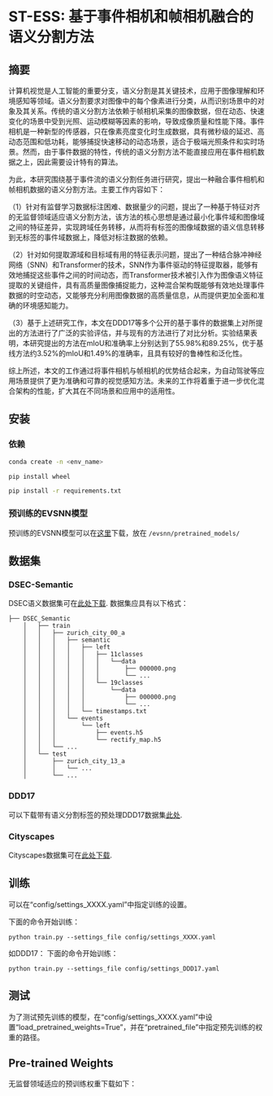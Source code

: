 # ST-ESS: **基于事件相机和帧相机融合的语义分割方法**

## 摘要

计算机视觉是人工智能的重要分支，语义分割是其关键技术，应用于图像理解和环境感知等领域。语义分割要求对图像中的每个像素进行分类，从而识别场景中的对象及其关系。传统的语义分割方法依赖于帧相机采集的图像数据，但在动态、快速变化的场景中受到光照、运动模糊等因素的影响，导致成像质量和性能下降。事件相机是一种新型的传感器，只在像素亮度变化时生成数据，具有微秒级的延迟、高动态范围和低功耗，能够捕捉快速移动的动态场景，适合于极端光照条件和实时场景。然而，由于事件数据的特性，传统的语义分割方法不能直接应用在事件相机数据之上，因此需要设计特有的算法。

为此，本研究围绕基于事件流的语义分割任务进行研究，提出一种融合事件相机和帧相机数据的语义分割方法。主要工作内容如下：

（1）针对有监督学习数据标注困难、数据量少的问题，提出了一种基于特征对齐的无监督领域适应语义分割方法，该方法的核心思想是通过最小化事件域和图像域之间的特征差异，实现跨域任务转移，从而将有标签的图像域数据的语义信息转移到无标签的事件域数据上，降低对标注数据的依赖。

（2）针对如何提取源域和目标域有用的特征表示问题，提出了一种结合脉冲神经网络（SNN）和Transformer的技术，SNN作为事件驱动的特征提取器，能够有效地捕捉这些事件之间的时间动态，而Transformer技术被引入作为图像语义特征提取的关键组件，具有高质量图像捕捉能力，这种混合架构既能够有效地处理事件数据的时空动态，又能够充分利用图像数据的高质量信息，从而提供更加全面和准确的环境感知能力。

（3）基于上述研究工作，本文在DDD17等多个公开的基于事件的数据集上对所提出的方法进行了广泛的实验评估，并与现有的方法进行了对比分析。实验结果表明，本研究提出的方法在mIoU和准确率上分别达到了55.98%和89.25%，优于基线方法约3.52%的mIoU和1.49%的准确率，且具有较好的鲁棒性和泛化性。

综上所述，本文的工作通过将事件相机与帧相机的优势结合起来，为自动驾驶等应用场景提供了更为准确和可靠的视觉感知方法。未来的工作将着重于进一步优化混合架构的性能，扩大其在不同场景和应用中的适用性。

## 安装

### 依赖

```bash
conda create -n <env_name>
```

```bash
pip install wheel
```

```bash
pip install -r requirements.txt
```

### 预训练的EVSNN模型

预训练的EVSNN模型可以在[这里](https://github.com/LinZhu111/EVSNN)下载，放在 `/evsnn/pretrained_models/`

## 数据集

### DSEC-Semantic

DSEC语义数据集可在[此处下载](https://dsec.ifi.uzh.ch/dsec-semantic/). 数据集应具有以下格式：

```
├── DSEC_Semantic
    │   ├── train
    │   │   ├── zurich_city_00_a
    │   │   │   ├── semantic
    │   │   │   │   ├── left
    │   │   │   │   │   ├── 11classes
    │   │   │   │   │   │   └──data
    │   │   │   │   │   │       ├── 000000.png
    │   │   │   │   │   │       └── ...
    │   │   │   │   │   └── 19classes
    │   │   │   │   │       └──data
    │   │   │   │   │           ├── 000000.png
    │   │   │   │   │           └── ...
    │   │   │   │   └── timestamps.txt
    │   │   │   └── events
    │   │   │       └── left
    │   │   │           ├── events.h5
    │   │   │           └── rectify_map.h5
    │   │   └── ...
    │   └── test
    │       ├── zurich_city_13_a
    │       │   └── ...
    │       └── ...
```

### DDD17

可以下载带有语义分割标签的预处理DDD17数据集[此处](https://download.ifi.uzh.ch/rpg/ESS/ddd17_seg.tar.gz).

### Cityscapes

Cityscapes数据集可在[此处下载](https://www.cityscapes-dataset.com/).

## 训练

可以在“config/settings_XXXX.yaml”中指定训练的设置。

下面的命令开始训练：

```
python train.py --settings_file config/settings_XXXX.yaml
```
如DDD17：
下面的命令开始训练：

```
python train.py --settings_file config/settings_DDD17.yaml
```

## 测试

为了测试预先训练的模型，在“config/settings_XXXX.yaml”中设置“load_pretrained_weights=True”，并在“pretrained_file”中指定预先训练的权重的路径。

## Pre-trained Weights

无监督领域适应的预训练权重下载如下：
